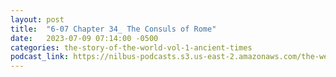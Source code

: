 ```yaml
---
layout: post
title:  "6-07 Chapter 34_ The Consuls of Rome"
date:   2023-07-09 07:14:00 -0500
categories: the-story-of-the-world-vol-1-ancient-times
podcast_link: https://nilbus-podcasts.s3.us-east-2.amazonaws.com/the-well-trained-mind/The%20Story%20of%20the%20World%20Vol.%201%20Ancient%20Times/6-07%20Chapter%2034_%20The%20Consuls%20of%20Rome.mp3
---
```

